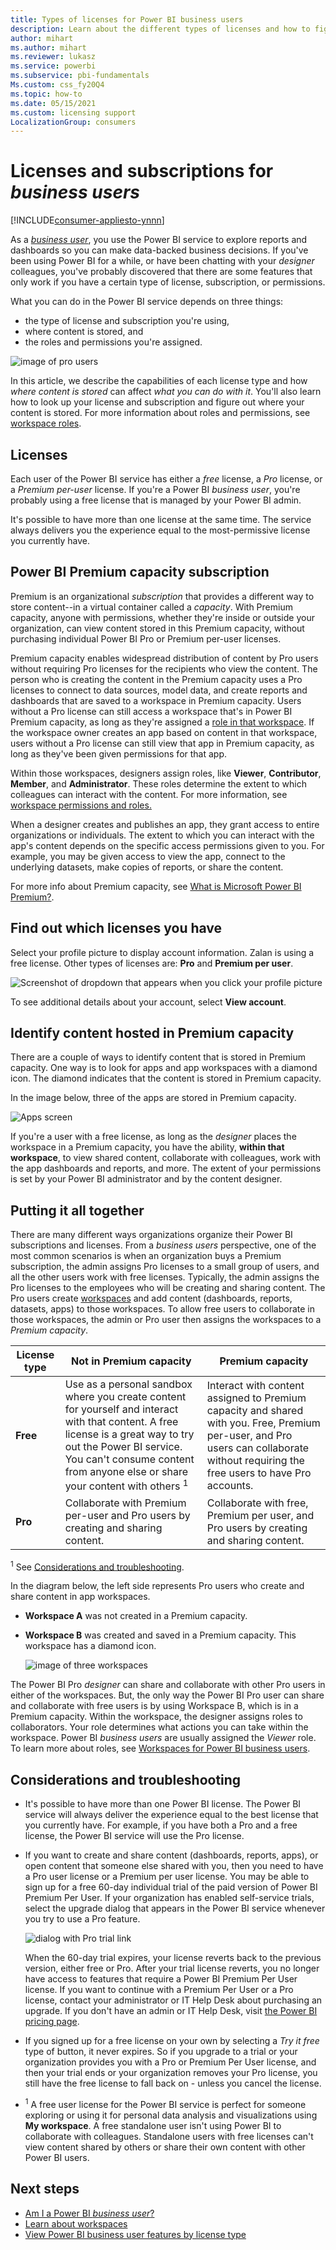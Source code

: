 ```yaml
---
title: Types of licenses for Power BI business users
description: Learn about the different types of licenses and how to figure out which you have.
author: mihart
ms.author: mihart
ms.reviewer: lukasz 
ms.service: powerbi
ms.subservice: pbi-fundamentals
Ms.custom: css_fy20Q4
ms.topic: how-to
ms.date: 05/15/2021
ms.custom: licensing support
LocalizationGroup: consumers
---
```


# Licenses and subscriptions for *business users*

[!INCLUDE[consumer-appliesto-ynnn](../includes/consumer-appliesto-ynnn.md)]

As a [*business user*](end-user-consumer.md), you use the Power BI service to explore reports and dashboards so you can make data-backed business decisions. If you've been using Power BI for a while, or have been chatting with your *designer* colleagues, you've probably discovered that there are some features that only work if you have a certain type of license, subscription, or permissions.

What you can do in the Power BI service depends on three things:
-    the type of license and subscription you're using,
-    where content is stored, and
-    the roles and permissions you're assigned.


![image of pro users](media/end-user-license/power-bi-questions-small.png)

In this article, we describe the capabilities of each license type and how *where content is stored* can affect *what you can do with it*. You'll also learn how to look up your license and subscription and figure out where your content is stored. For more information about roles and permissions, see [workspace roles](end-user-workspaces.md).

## Licenses

Each user of the Power BI service has either a *free* license, a *Pro* license, or a *Premium per-user* license. If you're a Power BI *business user*, you're probably using a free license that is managed by your Power BI admin.

It's possible to have more than one license at the same time.  The service always delivers you the experience equal to the most-permissive license you currently have.

## Power BI Premium capacity subscription

Premium is an organizational *subscription* that provides a different way to store content--in a virtual container called a *capacity*. With Premium capacity, anyone with permissions, whether they're inside or outside your organization, can view content stored in this Premium capacity, without purchasing individual Power BI Pro or Premium per-user licenses. 

Premium capacity enables widespread distribution of content by Pro users without requiring Pro licenses for the recipients who view the content. The person who is creating the content in the Premium capacity uses a Pro licenses to connect to data sources, model data, and create reports and dashboards that are saved to a workspace in Premium capacity. Users without a Pro license can still access a workspace that's in Power BI Premium capacity, as long as they're assigned a [role in that workspace](end-user-workspaces.md). If the workspace owner creates an app based on content in that workspace, users without a Pro license can still view that app in Premium capacity, as long as they've been given permissions for that app. 

Within those workspaces, designers assign roles, like **Viewer**, **Contributor**, **Member**, and **Administrator**. These roles determine the extent to which colleagues can interact with the content. For more information, see [workspace permissions and roles.](end-user-workspaces.md) 

When a designer creates and publishes an app, they grant access to entire organizations or individuals. The extent to which you can interact with the app's content depends on the specific access permissions given to you. For example, you may be given access to view the app, connect to the underlying datasets, make copies of reports, or share the content.

For more info about Premium capacity, see [What is Microsoft Power BI Premium?](../enterprise/service-premium-what-is.md).

## Find out which licenses you have
Select your profile picture to display account information. Zalan is using a free license. Other types of licenses are: **Pro** and **Premium per user**. 

![Screenshot of dropdown that appears when you click your profile picture](media/end-user-license/power-bi-profiles.png)


To see additional details about your account, select **View account**. 

<!-- [Your Microsoft **My account** page](https://portal.office.com/account) opens in a new browser tab.  To see what licenses are assigned to you.  Select the tab for  **Subscriptions**.

![Screenshot of Microsoft 365 Accounts page.](media/end-user-license/power-bi-subscriptions.png)

This first user, Pradtanna, has Office 365 E5, which includes a Power BI Pro license.

![Office portal subscriptions tab showing Office 365 E5 subscription](media/end-user-license/power-bi-license-office.png)

This second user, Zalan, has a Power BI free license. 

![Office portal subscriptions tab](media/end-user-license/power-bi-license-free.png) 

## Find out if you have access to Premium capacity

Next, check to see if you're part of an organization that has Premium capacity. Either of the users above, Pro or free, could belong to an organization that has Premium capacity.  Let's check for our second user, Zalan.  

We can determine whether Zalan's organization has Premium capacity by looking up the amount of storage available. 

- In the Power BI service, select **My workspace** and then select the cog icon from the upper right corner. Choose **Manage personal storage**.

    ![Cog Settings menu displays](media/end-user-license/power-bi-license-personal.png)

    If you see more than 10 GB, then you're a member of an organization that has a Premium subscription. The image below shows that Zalan's organization has up to 100 GB of storage. Zalan, personally, doesn't own 100GB as indicated by the heading **Owned by us**.  

    ![Manage storage showing 100 GB](media/end-user-license/power-bi-free-capacity.png)

    Notice that a Pro user has already shared a workspace with Zalan. The diamond icon shows that this workspace is stored in Premium capacity. 

    If you see any amount of storage, the words **Pro user** next to your name, and the heading **Owned by me**, then you have a Premium per-user license.  

    -->

## Identify content hosted in Premium capacity

There are a couple of ways to identify content that is stored in Premium capacity. One way is to look for apps and app workspaces with a diamond icon. The diamond indicates that the content is stored in Premium capacity. 

In the image below, three of the apps are stored in Premium capacity.

![Apps screen](media/end-user-license/power-bi-premium.png)

If you're a user with a free license, as long as the *designer* places the workspace in a Premium capacity, you have the ability, **within that workspace**, to view shared content, collaborate with colleagues, work with the app dashboards and reports, and more. The extent of your permissions is set by your Power BI administrator and by the content designer.

## Putting it all together

There are many different ways organizations organize their Power BI subscriptions and licenses. From a *business users* perspective, one of the most common scenarios is when an organization buys a Premium subscription, the admin assigns Pro licenses to a small group of users, and all the other users work with free licenses. Typically, the admin assigns the Pro licenses to the employees who will be creating and sharing content. The Pro users create [workspaces](end-user-workspaces.md) and add content (dashboards, reports, datasets, apps) to those workspaces. To allow free users to collaborate in those workspaces, the admin or Pro user then assigns the workspaces to a *Premium capacity*.  

|License type  |Not in Premium capacity | Premium capacity  |
|---------|---------|---------|
|**Free**     |  Use as a personal sandbox where you create content for yourself and interact with that content. A free license is a great way to try out the Power BI service. You can't consume content from anyone else or share your content with others  <sup>1</sup>     |   Interact with content assigned to Premium capacity and shared with you. Free, Premium per-user, and Pro users can collaborate without requiring the free users to have Pro accounts.      |
|**Pro**     |  Collaborate with Premium per-user and Pro users by creating and sharing content.        |  Collaborate with free, Premium per user, and Pro users by creating and sharing content.       |


<sup>1</sup> See [Considerations and troubleshooting](#considerations-and-troubleshooting).

In the diagram below, the left side represents Pro users who create and share content in app workspaces.

- **Workspace A** was not created in a Premium capacity.

- **Workspace B** was created and saved in a Premium capacity. This workspace has a diamond icon.  

    ![image of three workspaces](media/end-user-license/power-bi-dedicated.jpg)

The Power BI Pro *designer* can share and collaborate with other Pro users in either of the workspaces. But, the only way the Power BI Pro user can share and collaborate with free users is by using Workspace B, which is in a Premium capacity.  Within the workspace, the designer assigns roles to collaborators. Your role determines what actions you can take within the workspace. Power BI *business users* are usually assigned the *Viewer* role. To learn more about roles, see [Workspaces for Power BI business users](end-user-workspaces.md).

## Considerations and troubleshooting

- It's possible to have more than one Power BI license. The Power BI service will always deliver the experience equal to the best license that you currently have. For example, if you have both a Pro and a free license, the Power BI service will use the Pro license.

- If you want to create and share content (dashboards, reports, apps), or open content that someone else shared with you, then you need to have a Pro user license or a Premium per user license. You may be able to sign up for a free 60-day individual trial of the paid version of Power BI Premium Per User. If your organization has enabled self-service trials, select the upgrade dialog that appears in the Power BI service whenever you try to use a Pro feature.

    ![dialog with Pro trial link](media/end-user-license/power-bi-ppu-trial.png)

  When the 60-day trial expires, your license reverts back to the previous version, either free or Pro. After your trial license reverts, you no longer have access to features that require a Power BI Premium Per User license. If you want to continue with a Premium Per User or a Pro license, contact your administrator or IT Help Desk about purchasing an upgrade. If you don't have an admin or IT Help Desk, visit [the Power BI pricing page](https://powerbi.microsoft.com/pricing/).

- If you signed up for a free license on your own by selecting a *Try it free* type of button, it never expires. So if you upgrade to a trial or your organization provides you with a Pro or Premium Per User license, and then your trial ends or your organization removes your Pro license, you still have the free license to fall back on - unless you cancel the license.

- <sup>1</sup> A free user license for the Power BI service is perfect for someone exploring or using it for personal data analysis and visualizations using **My workspace**. A free standalone user isn't using Power BI to collaborate with colleagues. Standalone users with free  licenses can't view content shared by others or share their own content with other Power BI users.



## Next steps

- [Am I a Power BI *business user*?](end-user-consumer.md)    
- [Learn about workspaces](end-user-workspaces.md)    
- [View Power BI business user features by license type](end-user-features.md)

